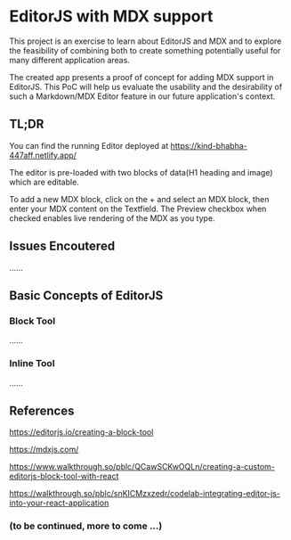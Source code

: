 
# EditorJS with MDX support

This project is an exercise to learn about EditorJS and MDX and to explore the feasibility of combining both to create something potentially useful for many different application areas.

The created app presents a proof of concept for adding MDX support in EditorJS. This PoC will help us evaluate the usability and the desirability of such a Markdown/MDX Editor feature in our future application's context.


## TL;DR
You can find the running Editor deployed at https://kind-bhabha-447aff.netlify.app/

The editor is pre-loaded with two blocks of data(H1 heading and image) which are editable.

To add a new MDX block, click on the + and select an MDX block, then enter your MDX content on the Textfield.
The Preview checkbox when checked enables live rendering of the MDX as you type.


## Issues Encoutered
......

## Basic Concepts of EditorJS

### Block Tool
......
### Inline Tool
......

## References

https://editorjs.io/creating-a-block-tool

https://mdxjs.com/

https://www.walkthrough.so/pblc/QCawSCKwOQLn/creating-a-custom-editorjs-block-tool-with-react

https://walkthrough.so/pblc/snKICMzxzedr/codelab-integrating-editor-js-into-your-react-application


### (to be continued, more to come ...)


